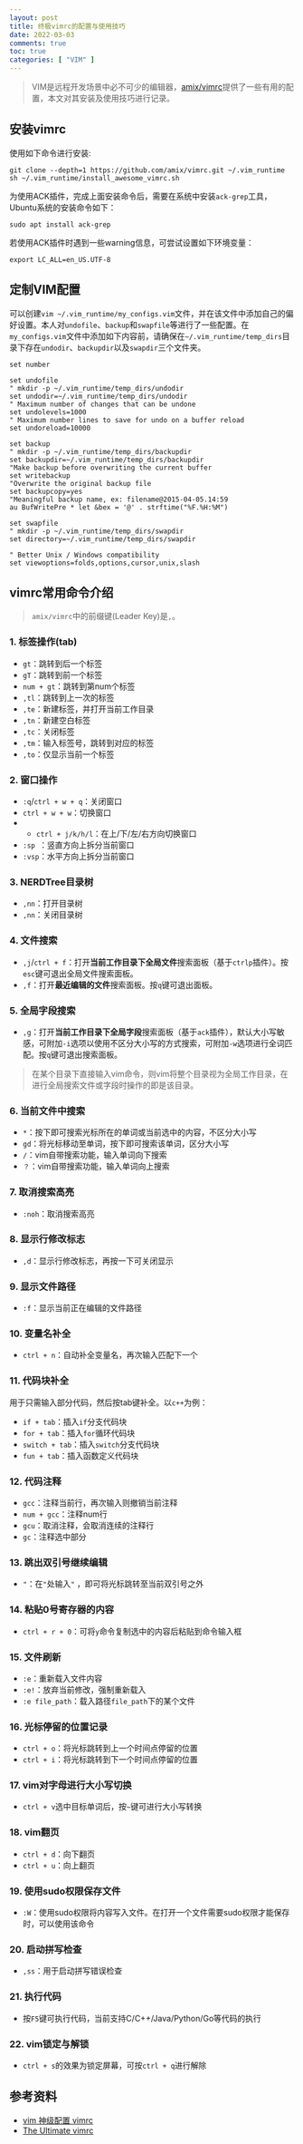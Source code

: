 ```yaml
---
layout: post
title: 终极vimrc的配置与使用技巧
date: 2022-03-03
comments: true
toc: true
categories: [ "VIM" ]
---
```


> VIM是远程开发场景中必不可少的编辑器，[amix/vimrc](https://github.com/amix/vimrc)提供了一些有用的配置，本文对其安装及使用技巧进行记录。

## 安装vimrc
使用如下命令进行安装:

```shell
git clone --depth=1 https://github.com/amix/vimrc.git ~/.vim_runtime
sh ~/.vim_runtime/install_awesome_vimrc.sh
```

为使用ACK插件，完成上面安装命令后，需要在系统中安装`ack-grep`工具，Ubuntu系统的安装命令如下：
```shell
sudo apt install ack-grep
```
若使用ACK插件时遇到一些warning信息，可尝试设置如下环境变量：
```shell
export LC_ALL=en_US.UTF-8
```

## 定制VIM配置

可以创建`vim ~/.vim_runtime/my_configs.vim`文件，并在该文件中添加自己的偏好设置。本人对`undofile`、`backup`和`swapfile`等进行了一些配置。在`my_configs.vim`文件中添加如下内容前，请确保在`~/.vim_runtime/temp_dirs`目录下存在`undodir`、`backupdir`以及`swapdir`三个文件夹。

```shell
set number

set undofile
" mkdir -p ~/.vim_runtime/temp_dirs/undodir
set undodir=~/.vim_runtime/temp_dirs/undodir
" Maximum number of changes that can be undone
set undolevels=1000
" Maximum number lines to save for undo on a buffer reload
set undoreload=10000

set backup
" mkdir -p ~/.vim_runtime/temp_dirs/backupdir
set backupdir=~/.vim_runtime/temp_dirs/backupdir
"Make backup before overwriting the current buffer
set writebackup
"Overwrite the original backup file
set backupcopy=yes
"Meaningful backup name, ex: filename@2015-04-05.14:59
au BufWritePre * let &bex = '@' . strftime("%F.%H:%M")

set swapfile
" mkdir -p ~/.vim_runtime/temp_dirs/swapdir
set directory=~/.vim_runtime/temp_dirs/swapdir

" Better Unix / Windows compatibility
set viewoptions=folds,options,cursor,unix,slash
```

## vimrc常用命令介绍

> `amix/vimrc`中的前缀键(Leader Key)是`,`。

### 1. 标签操作(tab)
* `gt`：跳转到后一个标签
* `gT`：跳转到前一个标签
* `num + gt`：跳转到第num个标签
* `,tl`：跳转到上一次的标签
* `,te`：新建标签，并打开当前工作目录
* `,tn`：新建空白标签
* `,tc`：关闭标签
* `,tm`：输入标签号，跳转到对应的标签
* `,to`：仅显示当前一个标签

### 2. 窗口操作
* `:q`/`ctrl + w + q`：关闭窗口
* `ctrl + w + w`：切换窗口
* * `ctrl + j/k/h/l`：在上/下/左/右方向切换窗口
* `:sp `：竖直方向上拆分当前窗口
* `:vsp`：水平方向上拆分当前窗口

### 3. NERDTree目录树
* `,nn`：打开目录树
* `,nn`：关闭目录树

### 4. 文件搜索
* `,j`/`ctrl + f`：打开**当前工作目录下全局文件**搜索面板（基于`ctrlp`插件）。按`esc`键可退出全局文件搜索面板。
* `,f`：打开**最近编辑的文件**搜索面板。按`q`键可退出面板。

### 5. 全局字段搜索
* `,g`：打开**当前工作目录下全局字段**搜索面板（基于`ack`插件），默认大小写敏感，可附加`-i`选项以使用不区分大小写的方式搜索，可附加`-w`选项进行全词匹配。按`q`键可退出搜索面板。

> 在某个目录下直接输入vim命令，则vim将整个目录视为全局工作目录，在进行全局搜索文件或字段时操作的即是该目录。

### 6. 当前文件中搜索
* `*`：按下即可搜索光标所在的单词或当前选中的内容，不区分大小写
* `gd`：将光标移动至单词，按下即可搜索该单词，区分大小写
* `/`：vim自带搜索功能，输入单词向下搜索
* `？`：vim自带搜索功能，输入单词向上搜索

### 7. 取消搜索高亮
* `:noh`：取消搜索高亮

### 8. 显示行修改标志
* `,d`：显示行修改标志，再按一下可关闭显示

### 9. 显示文件路径
* `:f`：显示当前正在编辑的文件路径

### 10. 变量名补全
* `ctrl + n`：自动补全变量名，再次输入匹配下一个

### 11. 代码块补全
用于只需输入部分代码，然后按tab键补全。以`c++`为例：
* `if + tab`：插入`if`分支代码块
* `for + tab`：插入`for`循环代码块
* `switch + tab`：插入`switch`分支代码块
* `fun + tab`：插入函数定义代码块

### 12. 代码注释
* `gcc`：注释当前行，再次输入则撤销当前注释
* `num + gcc`：注释num行
* `gcu`：取消注释，会取消连续的注释行
* `gc`：注释选中部分

### 13. 跳出双引号继续编辑
* `"`：在`"`处输入`"` ，即可将光标跳转至当前双引号之外

### 14. 粘贴0号寄存器的内容
* `ctrl + r + 0`：可将`y`命令复制选中的内容后粘贴到命令输入框

### 15. 文件刷新
* `:e`：重新载入文件内容
* `:e!`：放弃当前修改，强制重新载入
* `:e file_path`：载入路径`file_path`下的某个文件

### 16. 光标停留的位置记录
* `ctrl + o`：将光标跳转到上一个时间点停留的位置
* `ctrl + i`：将光标跳转到下一个时间点停留的位置

### 17. vim对字母进行大小写切换
* `ctrl + v`选中目标单词后，按`~`键可进行大小写转换

### 18. vim翻页
* `ctrl + d`：向下翻页
* `ctrl + u`：向上翻页

### 19. 使用sudo权限保存文件
* `:W`：使用sudo权限将内容写入文件。在打开一个文件需要sudo权限才能保存时，可以使用该命令

### 20. 启动拼写检查
* `,ss`：用于启动拼写错误检查

### 21. 执行代码
* 按`F5`键可执行代码，当前支持C/C++/Java/Python/Go等代码的执行

### 22. vim锁定与解锁
* `ctrl + s`的效果为锁定屏幕，可按`ctrl + q`进行解除

## 参考资料
* [vim 神级配置 vimrc](https://www.jianshu.com/p/e9c6b373b82c)
* [The Ultimate vimrc](https://github.com/amix/vimrc/blob/master/README.md)
